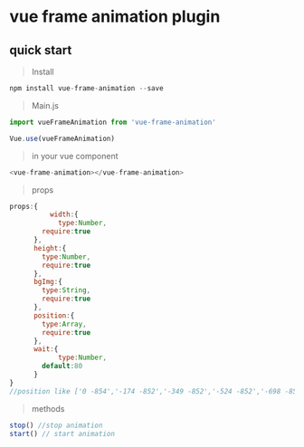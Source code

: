 # vue frame animation plugin

## quick start

> Install

```javascript
npm install vue-frame-animation --save
```

> Main.js

```javascript
import vueFrameAnimation from 'vue-frame-animation'

Vue.use(vueFrameAnimation)
```

>  in your vue component

```javascript
<vue-frame-animation></vue-frame-animation>
```

> props

```javascript
props:{
		  width:{
		    type:Number,
        require:true
      },
      height:{
        type:Number,
        require:true
      },
      bgImg:{
        type:String,
        require:true
      },
      position:{
        type:Array,
        require:true
      },
      wait:{
		    type:Number,
        default:80
      }
}
//position like ['0 -854','-174 -852','-349 -852','-524 -852','-698 -852','-873 -848',]
```

> methods

```javascript
stop() //stop animation
start() // start animation
```



